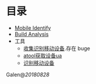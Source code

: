# 目录

- [Mobile Identify](mobile_identify/README.md)
- [Build Analysis](build_analysis/README.md)
- 工具
    - [收集识别移动设备](http://innerapi.rtbasia.com/user_agent/get_ua).存在 buge
    - [atool获取设备ua](http://www.atool.org/useragent.php)
    - [识别移动设备](http://innerapi.rtbasia.com/user_agent/identify)

Galen@_20180828_